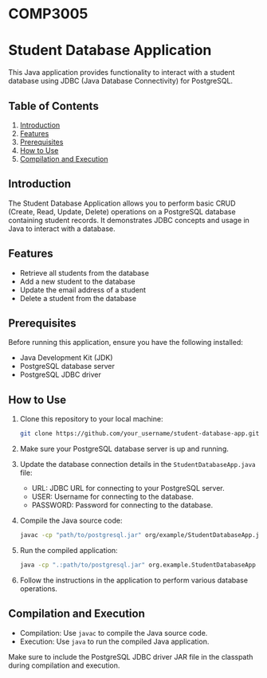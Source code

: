 # COMP3005
# Student Database Application

This Java application provides functionality to interact with a student database using JDBC (Java Database Connectivity) for PostgreSQL.

## Table of Contents
1. [Introduction](#introduction)
2. [Features](#features)
3. [Prerequisites](#prerequisites)
4. [How to Use](#how-to-use)
5. [Compilation and Execution](#compilation-and-execution)

## Introduction

The Student Database Application allows you to perform basic CRUD (Create, Read, Update, Delete) operations on a PostgreSQL database containing student records. It demonstrates JDBC concepts and usage in Java to interact with a database.

## Features

- Retrieve all students from the database
- Add a new student to the database
- Update the email address of a student
- Delete a student from the database

## Prerequisites

Before running this application, ensure you have the following installed:

- Java Development Kit (JDK)
- PostgreSQL database server
- PostgreSQL JDBC driver

## How to Use

1. Clone this repository to your local machine:

    ```bash
    git clone https://github.com/your_username/student-database-app.git   
    ```

2. Make sure your PostgreSQL database server is up and running.

3. Update the database connection details in the `StudentDatabaseApp.java` file:

    - URL: JDBC URL for connecting to your PostgreSQL server.
    - USER: Username for connecting to the database.
    - PASSWORD: Password for connecting to the database.

4. Compile the Java source code:

    ```bash
    javac -cp "path/to/postgresql.jar" org/example/StudentDatabaseApp.java
    ```

5. Run the compiled application:

    ```bash
    java -cp ".:path/to/postgresql.jar" org.example.StudentDatabaseApp
    ```

6. Follow the instructions in the application to perform various database operations.

## Compilation and Execution

- Compilation: Use `javac` to compile the Java source code.
- Execution: Use `java` to run the compiled Java application.

Make sure to include the PostgreSQL JDBC driver JAR file in the classpath during compilation and execution.
